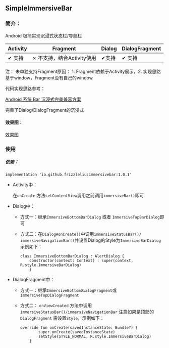 ## SimpleImmersiveBar

### 简介：

Android 极简实现沉浸式状态栏/导航栏

| Activity      | Fragment                          | Dialog       | DialogFragment |
| ------------- | --------------------------------- | ------------ | -------------- |
| &#10004; 支持 | &#10007; 不支持，结合Activity使用 | &#10004;支持 | &#10004; 支持  |

注： 未单独支持Fragment原因： 1. Fragment依赖于Activity展示，2. 实现思路基于window，Fragment没有自己的window

代码实现思路参考：

[Android 系统 Bar 沉浸式完美兼容方案](https://mp.weixin.qq.com/s/NvmOlJzEkdrJREueIFd_DA)

完善了Dialog/DialogFragment的沉浸式



#### 效果图：

[效果图](https://github.com/FrizzleLiu/simple_immersive_bar/tree/main/app/gif/preview.gif)

### 使用

##### 依赖：

```
implementation 'io.github.frizzleliu:immersivebar:1.0.1'
```



- Activity中：

  在`onCreate` 方法`setContentView`调用之前调用`immersiveBar()`即可

- Dialog中：

  - 方式一：继承`ImmersiveBottomBarDialog` 或者 `ImmersiveTopBarDialog`即可

  - 方式二：在`Dialog#onCreate()`中调用`immersiveStatusBar()/ immersiveNavigationBar()`并设置Dialog的Style为`ImmersiveBarDialog`示例如下：

    ```
    class ImmersiveBottomBarDialog : AlertDialog {
        constructor(context: Context) : super(context, R.style.ImmersiveBarDialog)
        }
    ```

    

  

- DialogFragment中：

  - 方式一：继承`ImmersiveBottomDialogFragment`或 `ImmersiveTopDialogFragment`

  - 方式二： `onViewCreated` 方法中调用`immersiveStatusBar()/immersiveNavigationBar` 注意如果是顶部的`DialogFragment` 需设置`Style`，示例如下：

    ```
    override fun onCreate(savedInstanceState: Bundle?) {
            super.onCreate(savedInstanceState)
            setStyle(STYLE_NORMAL, R.style.ImmersiveBarDialog)
        }
    ```

    

